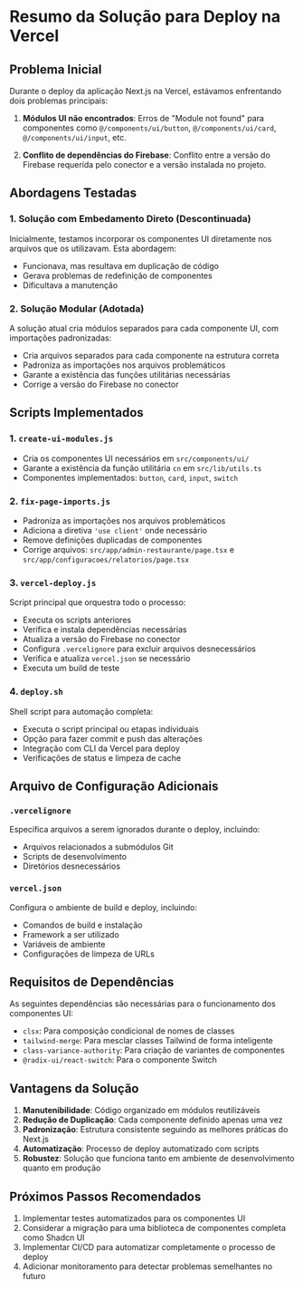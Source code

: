 # Resumo da Solução para Deploy na Vercel

## Problema Inicial

Durante o deploy da aplicação Next.js na Vercel, estávamos enfrentando dois problemas principais:

1. **Módulos UI não encontrados**: Erros de "Module not found" para componentes como `@/components/ui/button`, `@/components/ui/card`, `@/components/ui/input`, etc.

2. **Conflito de dependências do Firebase**: Conflito entre a versão do Firebase requerida pelo conector e a versão instalada no projeto.

## Abordagens Testadas

### 1. Solução com Embedamento Direto (Descontinuada)

Inicialmente, testamos incorporar os componentes UI diretamente nos arquivos que os utilizavam. Esta abordagem:

- Funcionava, mas resultava em duplicação de código
- Gerava problemas de redefinição de componentes
- Dificultava a manutenção

### 2. Solução Modular (Adotada)

A solução atual cria módulos separados para cada componente UI, com importações padronizadas:

- Cria arquivos separados para cada componente na estrutura correta
- Padroniza as importações nos arquivos problemáticos
- Garante a existência das funções utilitárias necessárias
- Corrige a versão do Firebase no conector

## Scripts Implementados

### 1. `create-ui-modules.js`

- Cria os componentes UI necessários em `src/components/ui/`
- Garante a existência da função utilitária `cn` em `src/lib/utils.ts`
- Componentes implementados: `button`, `card`, `input`, `switch`

### 2. `fix-page-imports.js`

- Padroniza as importações nos arquivos problemáticos
- Adiciona a diretiva `'use client'` onde necessário
- Remove definições duplicadas de componentes
- Corrige arquivos: `src/app/admin-restaurante/page.tsx` e `src/app/configuracoes/relatorios/page.tsx`

### 3. `vercel-deploy.js`

Script principal que orquestra todo o processo:
- Executa os scripts anteriores
- Verifica e instala dependências necessárias
- Atualiza a versão do Firebase no conector
- Configura `.vercelignore` para excluir arquivos desnecessários
- Verifica e atualiza `vercel.json` se necessário
- Executa um build de teste

### 4. `deploy.sh`

Shell script para automação completa:
- Executa o script principal ou etapas individuais
- Opção para fazer commit e push das alterações
- Integração com CLI da Vercel para deploy
- Verificações de status e limpeza de cache

## Arquivo de Configuração Adicionais

### `.vercelignore`

Especifica arquivos a serem ignorados durante o deploy, incluindo:
- Arquivos relacionados a submódulos Git
- Scripts de desenvolvimento
- Diretórios desnecessários

### `vercel.json`

Configura o ambiente de build e deploy, incluindo:
- Comandos de build e instalação
- Framework a ser utilizado
- Variáveis de ambiente
- Configurações de limpeza de URLs

## Requisitos de Dependências

As seguintes dependências são necessárias para o funcionamento dos componentes UI:
- `clsx`: Para composição condicional de nomes de classes
- `tailwind-merge`: Para mesclar classes Tailwind de forma inteligente
- `class-variance-authority`: Para criação de variantes de componentes
- `@radix-ui/react-switch`: Para o componente Switch

## Vantagens da Solução

1. **Manutenibilidade**: Código organizado em módulos reutilizáveis
2. **Redução de Duplicação**: Cada componente definido apenas uma vez
3. **Padronização**: Estrutura consistente seguindo as melhores práticas do Next.js
4. **Automatização**: Processo de deploy automatizado com scripts
5. **Robustez**: Solução que funciona tanto em ambiente de desenvolvimento quanto em produção

## Próximos Passos Recomendados

1. Implementar testes automatizados para os componentes UI
2. Considerar a migração para uma biblioteca de componentes completa como Shadcn UI
3. Implementar CI/CD para automatizar completamente o processo de deploy
4. Adicionar monitoramento para detectar problemas semelhantes no futuro 